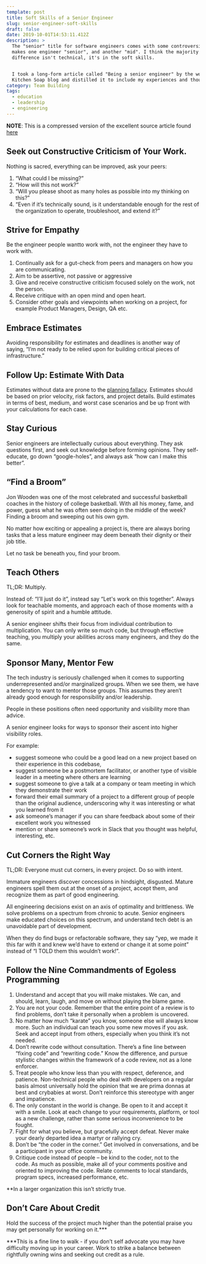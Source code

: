 ```yaml
---
template: post
title: Soft Skills of a Senior Engineer
slug: senior-engineer-soft-skills
draft: false
date: 2019-10-01T14:53:11.412Z
description: >
  The "senior" title for software engineers comes with some controversies. What
  makes one engineer "senior", and another "mid". I think the majority of the
  difference isn't technical, it's in the soft skills.


  I took a long-form article called "Being a senior engineer" by the wonderful
  Kitchen Soap blog and distilled it to include my experiences and thoughts.
category: Team Building
tags:
  - education
  - leadership
  - engineering
---
```

**NOTE**: This is a compressed version of the excellent source article found [here](https://www.google.com/url?q=https://www.kitchensoap.com/2012/10/25/on-being-a-senior-engineer/&amp;sa=D&amp;ust=1569945282607000)

## <span>Seek out Constructive Criticism of Your Work</span><span>.</span>

<span class="c9">Nothing is sacred, everything can be improved, ask your peers:</span>

1.  <span class="c2">“What could I be missing?”</span>
2.  <span class="c2">“How will this not work?”</span>
3.  <span class="c2">“Will you please shoot as many holes as possible into my thinking on this?”</span>
4.  <span class="c2">“Even if it’s technically sound, is it understandable enough for the rest of the organization to operate, troubleshoot, and extend it?”</span>

## <span>Strive for</span> <span>E</span><span class="c22 c23">mpathy</span>

<span class="c20">Be the engineer people</span> <span class="c1">want</span><span class="c20">to work with, not the engineer they</span> <span class="c1">have</span><span class="c5 c11"> to work with.</span>

<span class="c5 c11"></span>

1.  <span class="c22 c20 c27">Continually ask for a gut-check from peers and managers on how you are communicating.</span>
2.  <span class="c22 c20 c27">Aim to be assertive, not passive or aggressive</span>
3.  <span class="c22 c20 c27">Give and receive constructive criticism focused solely on the work, not the person.</span>
4.  <span class="c22 c20 c27">Receive critique with an open mind and open heart.</span>
5.  <span class="c9">Consider other goals and viewpoints when working on a project, for example Product Managers, Design, QA etc.</span>

<span class="c22 c18 c25"></span>

## <span>Embrace</span> <span>E</span><span class="c22 c23">stimates</span>

<span class="c9">Avoiding responsibility for estimates and deadlines is another way of saying, “I’m not ready to be relied upon for building critical pieces of infrastructure.”</span>

<span class="c2"></span>

## <span class="c22 c23">Follow Up: Estimate With Data</span>

<span>Estimates without data are prone to the</span> <span class="c21 c33">[planning fallacy](https://www.google.com/url?q=https://en.wikipedia.org/wiki/Planning_fallacy&sa=D&ust=1569945282610000)</span><span>. Estimates should be based on prior velocity, risk factors, and project details. Build estimates in terms of best, medium, and worst case scenarios and be up front with your calculations for each case.</span>

## <span class="c5 c13">Stay Curious</span>

<span class="c20">Senior engineers are intellectually curious about</span> <span class="c18">everything</span><span class="c22 c20 c27">. They ask questions first, and seek out knowledge before forming opinions. They self-educate, go down “google-holes”, and always ask “how can I make this better”.</span>

## <span class="c22 c23">“Find a Broom”</span>

<span class="c5 c8">Jon Wooden was one of the most celebrated and successful basketball coaches in the history of college basketball. With all his money, fame, and power, guess what he was often seen doing in the middle of the week? Finding a broom and sweeping out his own gym.</span>

<span class="c22 c24"></span>

<span class="c22 c24">No matter how exciting or appealing a project is, there are always boring tasks that a less mature engineer may deem beneath their dignity or their job title.</span>

<span class="c5 c8"></span>

<span>Let no task be beneath you,</span> <span class="c5 c10">find your broom.</span>

## <span class="c5 c13">Teach Others</span>

<span class="c5 c10">TL;DR: Multiply.</span>

<span class="c5 c10"></span>

<span class="c2">Instead of: “I’ll just do it”, instead say “Let's work on this together”. Always look for teachable moments, and approach each of those moments with a generosity of spirit and a humble attitude.</span>

<span class="c2"></span>

<span class="c9">A senior engineer shifts their focus from individual contribution to</span> <span class="c0">multiplication.</span><span class="c2"> You can only write so much code, but through effective teaching, you multiply your abilities across many engineers, and they do the same.</span>

## <span class="c22 c23">Sponsor Many, Mentor Few</span>

<span class="c2">The tech industry is seriously challenged when it comes to supporting underrepresented and/or marginalized groups. When we see them, we have a tendency to want to mentor those groups. This assumes they aren’t already good enough for responsibility and/or leadership.</span>

<span class="c2"></span>

<span class="c2">People in these positions often need opportunity and visibility more than advice.</span>

<span class="c2"></span>

<span class="c2">A senior engineer looks for ways to sponsor their ascent into higher visibility roles.</span>

<span class="c2"></span>

<span class="c2">For example:</span>

*   <span class="c2">suggest someone who could be a good lead on a new project based on their experience in this codebase,</span>
*   <span class="c2">suggest someone be a postmortem facilitator, or another type of visible leader in a meeting where others are learning</span>
*   <span class="c2">suggest someone to give a talk at a company or team meeting in which they demonstrate their work</span>
*   <span class="c2">forward their email summary of a project to a different group of people than the original audience, underscoring why it was interesting or what you learned from it</span>
*   <span class="c2">ask someone’s manager if you can share feedback about some of their excellent work you witnessed</span>
*   <span class="c2">mention or share someone’s work in Slack that you thought was helpful, interesting, etc.</span>

## <span class="c5 c13">Cut Corners the Right Way</span>

<span class="c0">TL;DR</span><span class="c9">:</span> <span class="c5 c0">Everyone must cut corners, in every project. Do so with intent.</span>

<span class="c5 c0"></span>

<span class="c2">Immature engineers discover concessions in hindsight, disgusted. Mature engineers spell them out at the onset of a project, accept them, and recognize them as part of good engineering.</span>

<span class="c2"></span>

<span class="c2">All engineering decisions exist on an axis of optimality and brittleness. We solve problems on a spectrum from chronic to acute. Senior engineers make educated choices on this spectrum, and understand tech debt is an unavoidable part of development.</span>

<span class="c2"></span>

<span class="c2">When they do find bugs or refactorable software, they say “yep, we made it this far with it and knew we’d have to extend or change it at some point” instead of “I TOLD them this wouldn’t work!”.</span>

## <span class="c22 c23">Follow the Nine Commandments of Egoless Programming</span>

1.  <span class="c1">Understand and accept that you will make mistakes.</span><span class="c5 c11"> We can, and should, learn, laugh, and move on without playing the blame game.</span>
2.  <span class="c1">You are not your code.</span><span class="c20"> Remember that the entire point of a review is to find problems, don’t take it personally when a problem is uncovered.</span>
3.  <span class="c1">No matter how much “karate” you know, someone else will always know more.</span><span class="c22 c20 c27"> Such an individual can teach you some new moves if you ask. Seek and accept input from others, especially when you think it’s not needed.</span>
4.  <span class="c1">Don’t rewrite code without consultation.</span> <span class="c5 c11">There’s a fine line between “fixing code” and “rewriting code.” Know the difference, and pursue stylistic changes within the framework of a code review, not as a lone enforcer.</span>
5.  <span class="c1">Treat people who know less than you with respect, deference, and patience.</span> <span class="c5 c11">Non-technical people who deal with developers on a regular basis almost universally hold the opinion that we are prima donnas at best and crybabies at worst. Don’t reinforce this stereotype with anger and impatience.</span>
6.  <span class="c1">The only constant in the world is change.</span><span class="c20"> Be open to it and accept it with a smile. Look at each change to your requirements, platform, or tool as a new challenge, rather than some serious inconvenience to be fought.</span>
7.  <span class="c1">Fight for what you believe, but gracefully accept defeat.</span><span class="c5 c11"> Never make your dearly departed idea a martyr or rallying cry.</span>
8.  <span class="c1">Don’t be “the coder in the corner.”</span><span class="c22 c20 c27"> Get involved in conversations, and be a participant in your office community.</span>
9.  <span class="c1">Critique code instead of people – be kind to the coder, not to the code.</span><span class="c5 c11"> As much as possible, make all of your comments positive and oriented to improving the code. Relate comments to local standards, program specs, increased performance, etc.</span>

<span class="c1">**In a larger organization this isn’t strictly true.</span>

## <span class="c22 c23">Don’t Care About Credit</span>

<span class="c9">Hold the success of the project much higher than the potential praise you may get personally for working on it</span><span class="c2">.***</span>

<span class="c2"></span>

<span class="c9">***This is a fine line to walk - if you don’t self advocate you may have difficulty moving up in your career. Work to strike a balance between rightfully owning wins and seeking out credit as a rule.</span>

<span class="c22 c24"></span>

